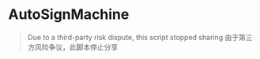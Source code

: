 # AutoSignMachine

> Due to a third-party risk dispute, this script stopped sharing
> 由于第三方风险争议，此脚本停止分享 
